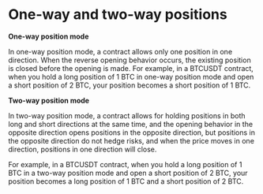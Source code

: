# One-way and two-way positions

**One-way position mode**

In one-way position mode, a contract allows only one position in one direction. When the reverse opening behavior occurs, the existing position is closed before the opening is made.
For example, in a BTCUSDT contract, when you hold a long position of 1 BTC in one-way position mode and open a short position of 2 BTC, your position becomes a short position of 1 BTC.

**Two-way position mode**

In two-way position mode, a contract allows for holding positions in both long and short directions at the same time, and the opening behavior in the opposite direction opens positions in the opposite direction, but positions in the opposite direction do not hedge risks, and when the price moves in one direction, positions in one direction will close.

For example, in a BTCUSDT contract, when you hold a long position of 1 BTC in a two-way position mode and open a short position of 2 BTC, your position becomes a long position of 1 BTC and a short position of 2 BTC.
